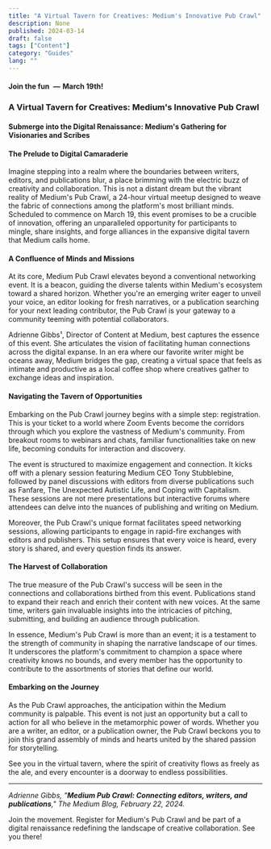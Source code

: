 ```yaml
---
title: "A Virtual Tavern for Creatives: Medium's Innovative Pub Crawl"
description: None
published: 2024-03-14
draft: false
tags: ["Content"]
category: "Guides"
lang: ""
---
```



#### Join the fun   —  March 19th!

### A Virtual Tavern for Creatives: Medium's Innovative Pub Crawl

#### Submerge into the Digital Renaissance: Medium's Gathering for Visionaries and Scribes

#### **The Prelude to Digital Camaraderie**

Imagine stepping into a realm where the boundaries between writers, editors, and publications blur, a place brimming with the electric buzz of creativity and collaboration. This is not a distant dream but the vibrant reality of Medium's Pub Crawl, a 24-hour virtual meetup designed to weave the fabric of connections among the platform's most brilliant minds. Scheduled to commence on March 19, this event promises to be a crucible of innovation, offering an unparalleled opportunity for participants to mingle, share insights, and forge alliances in the expansive digital tavern that Medium calls home.


#### **A Confluence of Minds and Missions**

At its core, Medium Pub Crawl elevates beyond a conventional networking event. It is a beacon, guiding the diverse talents within Medium's ecosystem toward a shared horizon. Whether you're an emerging writer eager to unveil your voice, an editor looking for fresh narratives, or a publication searching for your next leading contributor, the Pub Crawl is your gateway to a community teeming with potential collaborators.

Adrienne Gibbs¹, Director of Content at Medium, best captures the essence of this event. She articulates the vision of facilitating human connections across the digital expanse. In an era where our favorite writer might be oceans away, Medium bridges the gap, creating a virtual space that feels as intimate and productive as a local coffee shop where creatives gather to exchange ideas and inspiration.

#### **Navigating the Tavern of Opportunities**

Embarking on the Pub Crawl journey begins with a simple step: registration. This is your ticket to a world where Zoom Events become the corridors through which you explore the vastness of Medium's community. From breakout rooms to webinars and chats, familiar functionalities take on new life, becoming conduits for interaction and discovery.

The event is structured to maximize engagement and connection. It kicks off with a plenary session featuring Medium CEO Tony Stubblebine, followed by panel discussions with editors from diverse publications such as Fanfare, The Unexpected Autistic Life, and Coping with Capitalism. These sessions are not mere presentations but interactive forums where attendees can delve into the nuances of publishing and writing on Medium.

Moreover, the Pub Crawl's unique format facilitates speed networking sessions, allowing participants to engage in rapid-fire exchanges with editors and publishers. This setup ensures that every voice is heard, every story is shared, and every question finds its answer.

#### **The Harvest of Collaboration**

The true measure of the Pub Crawl's success will be seen in the connections and collaborations birthed from this event. Publications stand to expand their reach and enrich their content with new voices. At the same time, writers gain invaluable insights into the intricacies of pitching, submitting, and building an audience through publication.

In essence, Medium's Pub Crawl is more than an event; it is a testament to the strength of community in shaping the narrative landscape of our times. It underscores the platform's commitment to champion a space where creativity knows no bounds, and every member has the opportunity to contribute to the assortments of stories that define our world.

#### **Embarking on the Journey**

As the Pub Crawl approaches, the anticipation within the Medium community is palpable. This event is not just an opportunity but a call to action for all who believe in the metamorphic power of words. Whether you are a writer, an editor, or a publication owner, the Pub Crawl beckons you to join this grand assembly of minds and hearts united by the shared passion for storytelling.

See you in the virtual tavern, where the spirit of creativity flows as freely as the ale, and every encounter is a doorway to endless possibilities.

---

_Adrienne Gibbs, "**Medium Pub Crawl: Connecting editors, writers, and publications**," The Medium Blog, February 22, 2024._

Join the movement. Register for Medium's Pub Crawl and be part of a digital renaissance redefining the landscape of creative collaboration. See you there!
